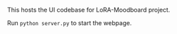 This hosts the UI codebase for LoRA-Moodboard project.

Run `python server.py` to start the webpage. 